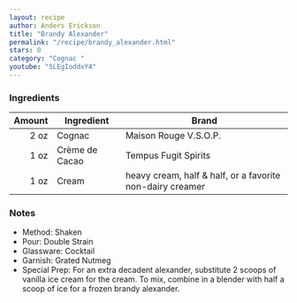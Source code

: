 ```yaml
---
layout: recipe
author: Anders Erickson
title: "Brandy Alexander"
permalink: "/recipe/brandy_alexander.html"
stars: 0
category: "Cognac "
youtube: "5LEgIoddxY4"
---
```


### Ingredients

| Amount  | Ingredient               | Brand                                            |
| ---: | -------------- | --------------------------------------------------------- |
| 2 oz | Cognac         | Maison Rouge V.S.O.P.                                     |
| 1 oz | Crème de Cacao | Tempus Fugit Spirits                                      |
| 1 oz | Cream          | heavy cream, half & half, or a favorite non-dairy creamer |

### Notes

- Method: Shaken
- Pour: Double Strain
- Glassware: Cocktail
- Garnish: Grated Nutmeg
- Special Prep: For an extra decadent alexander, substitute 2 scoops of vanilla ice cream for the cream. To mix, combine in a blender with half a scoop of ice for a frozen brandy alexander.
